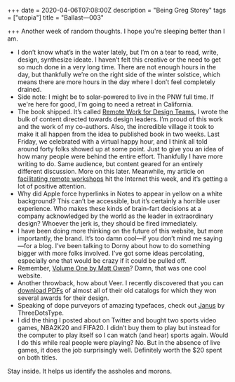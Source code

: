 +++
date = 2020-04-06T07:08:00Z
description = "Being Greg Storey"
tags = ["utopia"]
title = "Ballast—003"

+++
Another week of random thoughts. I hope you're sleeping better than I am.

* I don’t know what’s in the water lately, but I’m on a tear to read, write, design, synthesize ideate. I haven’t felt this creative or the need to get so much done in a very long time. There are not enough hours in the day, but thankfully we’re on the right side of the winter solstice, which means there are more hours in the day where I don’t feel completely drained.                                                                                                                                                                                                                                                                                                                                                                                                                                            
* Side note: I might be to solar-powered to live in the PNW full time. If we're here for good, I'm going to need a retreat in California.
* The book shipped. It’s called [Remote Work for Design Teams.](https://www.invisionapp.com/inside-design/facilitating-remote-workshops/ "Remote Work for Design Teams") I wrote the bulk of content directed towards design leaders. I’m proud of this work and the work of my co-authors. Also, the incredible village it took to make it all happen from the idea to published book in two weeks. Last Friday, we celebrated with a virtual happy hour, and I think all told around forty folks showed up at some point. Just to give you an idea of how many people were behind the entire effort. Thankfully I have more writing to do. Same audience, but content geared for an entirely different discussion. More on this later. Meanwhile, my article on [facilitating remote workshops](https://www.invisionapp.com/inside-design/facilitating-remote-workshops/ "facilitating remote workshops") hit the Internet this week, and it’s getting a lot of positive attention.
* Why did Apple force hyperlinks in Notes to appear in yellow on a white background? This can’t be accessible, but it’s certainly a horrible user experience. Who makes these kinds of brain-fart decisions at a company acknowledged by the world as the leader in extraordinary design? Whoever the jerk is, they should be fired immediately.
* I have been doing more thinking on the future of this website, but more importantly, the brand. It’s too damn cool—if you don’t mind me saying—for a blog. I’ve been talking to Dorny about how to do something bigger with more folks involved. I’ve got some ideas percolating, especially one that would be crazy if it could be pulled off.
* Remember, [Volume One by Matt Owen](https://vimeo.com/396325107 "Volume One by Matt Owen")? Damn, that was one cool website.
* Another throwback, how about Veer. I recently discovered that you can [download PDFs](http://web.archive.org/web/20070223092525/http://www.veer.com/ideas/catalogs/ "download the old catalogs") of almost all of their old catalogs for which they won several awards for their design.
* Speaking of dope purveyors of amazing typefaces, check out [Janus](https://threedotstype.com/product/janus/ "Janus") by ThreeDotsType.
* I did the thing I posted about on Twitter and bought two sports video games, NBA2K20 and FIFA20. I didn’t buy them to play but instead for the computer to play itself so I can watch (and hear) sports again. Would I do this while real people were playing? No. But in the absence of live games, it does the job surprisingly well. Definitely worth the $20 spent on both titles.

Stay inside. It helps us identify the assholes and morons.